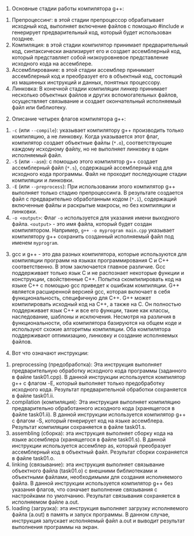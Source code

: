 1. Основные стадии работы компилятора g++:
  1) Препроцессинг: в этой стадии препроцессор обрабатывает исходный код, выполняет включение файлов с помощью #include и генерирует предварительный код, который будет использован позднее.
  2) Компиляция: в этой стадии компилятор принимает предварительный код, синтаксически анализирует его и создает ассемблерный код, который представляет собой низкоуровневое представление исходного кода на ассемблере.
  3) Ассемблирование: в этой стадии ассемблер принимает ассемблерный код и преобразует его в объектный код, состоящий из машинных инструкций и данных, понятных процессору.
  4) Линковка: В конечной стадии компиляции линкер принимает несколько объектных файлов и других вспомогательных файлов, осуществляет связывание и создает окончательный исполняемый файл или библиотеку.

2. Описание четырех флагов компилятора g++:
  1) `-c` (или `--compile`): указывает компилятору g++ производить только компиляцию, а не линковку. Когда указывается этот флаг, компилятор создает объектные файлы (`*.o`), соответствующие каждому исходному файлу, но не выполняет линковку в один исполняемый файл.
  2) `-S` (или `--asm`): с помощью этого компилятор g++ создает ассемблерный файл (`*.s`), содержащий ассемблерный код для исходного кода программы. Файл не проходит последующие стадии компиляции и линковки.
  3) `-E` (или `--preprocess`): При использовании этого компилятор g++ выполняет только стадию препроцессинга. В результате создается файл с предварительно обработанным кодом (`*.i`), содержащий включенные файлы и раскрытые макросы, но без компиляции и линковки.
  4) `-o <output>`: Флаг `-o` используется для указания имени выходного файла. `<output>` - это имя файла, который будет создан компилятором. Например, `g++ -o myprogram main.cpp` указывает компилятору g++ сохранить созданный исполняемый файл под именем `myprogram`.

3. gcc и g++ - это два разных компилятора, которые используются для компиляции программ на языках программирования C и C++ соответственно. В этом заключается главное различие. Gcc поддерживает только язык C и не распознает некоторые функции и конструкции, свойственные C++. Попытка скомпилировать код на языке C++ с помощью gcc приведет к ошибкам компиляции.
G++ является расширенной версией gcc, которая включает в себя функциональность, специфичную для C++. G++ может компилировать исходный код на C++, а также на C. Он полностью поддерживает язык C++ и все его функции, такие как классы, наследование, шаблоны и исключения.
Несмотря на различия в функциональности, оба компилятора базируются на общем коде и используют схожие алгоритмы компиляции. Оба компилятора поддерживают оптимизацию, линковку и создание исполняемых файлов.

4. Вот что означают инструкции:
1) preprocessing (предобработка): Эта инструкция выполняет предварительную обработку исходного кода программы (заданного в файле task01.cpp). В данной инструкции используется компилятор g++ с флагом -E, который выполняет только предобработку исходного кода. Результат предварительной обработки сохраняется в файле task01.ii.
2) compilation (компиляция): Эта инструкция выполняет компиляцию предварительно обработанного исходного кода (хранящегося в файле task01.ii). В данной инструкции используется компилятор g++ с флагом -S, который генерирует код на языке ассемблера. Результат компиляции сохраняется в файле task01.s.
3) assembling (сборка): эта инструкция выполняет сборку кода на языке ассемблера (хранящегося в файле task01.s). В данной инструкции используется ассемблер as, который преобразует ассемблерный код в объектный файл. Результат сборки сохраняется в файле task01.o.
4) linking (связывание): эта инструкция выполняет связывание объектного файла (task01.o) с внешними библиотеками и объектными файлами, необходимыми для создания исполняемого файла. В данной инструкции используется компилятор g++ без указания флагов, что означает выполнение связывания с настройками по умолчанию. Результат связывания сохраняется в исполняемом файле a.out.
5) loading (загрузка): эта инструкция выполняет загрузку исполняемого файла (a.out) в память и запуск программы. В данном случае, инструкция запускает исполняемый файл a.out и выводит результат выполнения программы на экран.